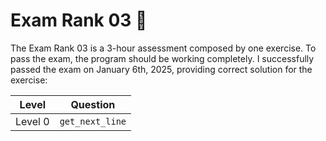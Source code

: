 # Exam Rank 03 📝
The Exam Rank 03 is a 3-hour assessment composed by one exercise. To pass the exam, the program should be working completely. I successfully passed the exam on January 6th, 2025, providing correct solution for the exercise:


| Level             |  Question  |
|-------------------------|--------|
| Level 0                   | `get_next_line`  |
